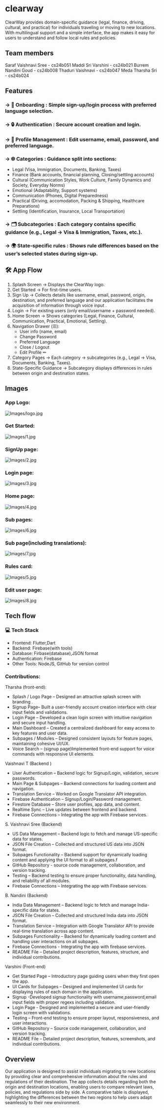 # clearway
ClearWay provides domain-specific guidance (legal, finance, driving, cultural, and practical) for individuals traveling or moving to new locations. With multilingual support and a simple interface, the app makes it easy for users to understand and follow local rules and policies.

## Team members
  Saraf Vaishnavi Sree  -  cs24b051
  Maddi Sri Varshini    -  cs24b021
  Burrem Nandini Goud   -  cs24b008
  Thaduri Vaishnavi     -  cs24b047
  Meda Tharsha Sri      -  cs24b024

  ## Features
### ->  📱 Onboarding : Simple sign-up/login process with preferred language selection. 
### -> 🔒 Authentication : Secure account creation and login.  
### -> 📝 Profile Management : Edit username, email, password, and preferred language.  
### -> 🌐 Categories : Guidance split into sections:  
  - Legal (Visa, Immigration, Documents, Banking, Taxes)  
  - Finance (Bank accounts, financial planning, Closing/settling accounts)  
  - Cultural (Communication Styles, Work Culture, Family Dynamics and Society, Everyday Norms) 
  - Emotional (Adaptability, Support systems)
  - Communication (Phones, Digital Preparedness)
  - Practical (Driving, accomodation, Packing & Shipping, Healthcare Preparations)
  - Settling (Identification, Insurance, Local Transportation)
### -> 🗂 Subcategories : Each category contains specific guidance (e.g., Legal → Visa & Immigration, Taxes, etc.).  
### -> 🌍 State-specific rules : Shows rule differences based on the user’s selected states during sign-up.  

## 🛠 App Flow
1. Splash Screen → Displays the ClearWay logo.  
2. Get Started → For first-time users.  
3. Sign Up → Collects details like username, email, password, origin, destination, and preferred language and our application facilitates the acquisition of information through voice input .  
4. Login → For existing users (only email/username + password needed).  
5. Home Screen → Shows categories (Legal, Finance, Cultural, Communication, Practical, Emotional, Settling).  
6. Navigation Drawer (☰):  
   - User info (name, email)  
   - Change Password  
   - Preferred Language  
   - Close / Logout  
   - Edit Profile ✏  
7. Category Pages → Each category → subcategories (e.g., Legal → Visa, Documents, Banking, Taxes).  
8. State-Specific Guidance → Subcategory displays differences in rules between origin and destination states.

## Images

### App Logo:
![Images/logo.jpg](Images/logo.jpg)

### Get Started:
![Images/1.jpg](Images/1.jpg)

### SignUp page:
![Images/2.jpg](Images/2.jpg)

### Login page:
![Images/3.jpg](Images/3.jpg)

### Home page:
![Images/4.jpg](Images/4.jpg)

### Sub pages:
![Images/6.jpg](Images/6.jpg)

### Sub page(including translations):
![Images/7.jpg](Images/7.jpg)

### Rules card:
![Images/5.jpg](Images/5.jpg)

### Edit user page:
![Images/8.jpg](Images/8.jpg)

## Tech flow
### 💻 Tech Stack
- Frontend: Flutter,Dart
- Backend: Firebase(with tools) 
- Database: Firbase(database),JSON format
- Authentication: Firebase  
- Other Tools: NodeJS, GitHub for version control

### Contributions:
Tharsha (front-end):
- Splash / Logo Page – Designed an attractive splash screen with branding .
- Signup Page– Built a user-friendly account creation interface with clear input fields and validations.
- Login Page – Developed a clean login screen with intuitive navigation and secure input handling.
- Main Dashboard – Created a centralized dashboard for easy access to key features and user data.
- Subpages / Modules – Designed consistent layouts for feature pages, maintaining cohesive UI/UX.
- Voice Search – (signup page)Implemented front-end support for voice commands with responsive UI elements.

Vaishnavi T (Backend )
- User Authentication – Backend logic for Signup/Login, validation, secure passwords.
- Main Page & Subpages – Backend connections for loading content and navigation.
- Translation Service – Worked on Google Translator API integration.
- Firebase Authentication – Signup/Login/Password management.
- Firestore Database – Store user profiles, app data, and content.
- Realtime Sync – Live updates between frontend and backend.
- Firebase Connections – Integrating the app with Firebase services.

S. Vaishnavi Sree (Backend)
- US Data Management – Backend logic to fetch and manage US-specific data for states.
- JSON File Creation – Collected and structured US data into JSON format.
- Subpages Functionality – Backend support for dynamically loading content and applying the UI format to all subpages.f
- GitHub Repository - source code management, collaboration, and version tracking.
- Testing – Backend testing to ensure proper functionality, data handling, and reliability of all modules.
- Firebase Connections – Integrating the app with Firebase services.

B. Nandini (Backend)
- India Data Management – Backend logic to fetch and manage India-specific data for states.
- JSON File Creation – Collected and structured India data into JSON format.
- Translation Service – Integration with Google Translator API to provide real-time translation across app content.
- Subpages Functionality – Backend for dynamically loading content and handling user interactions on all subpages.
- Firebase Connections - Integrating the app with firebase services.
- README File – Detailed project description, features, structure, and individual contributions.

Varshini (Front-end)
- Get Started Page – Introductory page guiding users when they first open the app.
- UI Cards for Subpages – Designed and implemented UI cards for displaying rules of each domain in the application.
- Signup -Developed signup functionality with username,password,email input fields with proper regexs including validation.
- Login Page - Designed and implemented a secure and user-friendly login screen with validations.
- Testing – Front-end testing to ensure proper layout, responsiveness, and user interactions.
-	GitHub Repository – Source code management, collaboration, and version tracking.
-	README File – Detailed project description, features, screenshots, and individual contributions.
  
## Overview
Our application is designed to assist individuals migrating to new locations by providing clear and comprehensive information about the rules and regulations of their destination. The app collects details regarding both the origin and destination locations, enabling users to compare relevant laws, policies, and regulations side by side. A comparative table is displayed, highlighting the differences between the two regions to help users adapt seamlessly to their new environment.
